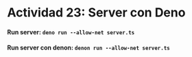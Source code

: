 # Actividad 23: Server con Deno

#### Run server: `deno run --allow-net server.ts`

#### Run server con denon: `denon run --allow-net server.ts`
